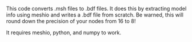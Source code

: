 This code converts .msh files to .bdf files. It does this by extracting model info using meshio and writes a .bdf file from scratch.
Be warned, this will round down the precision of your nodes from 16 to 8!

It requires meshio, python, and numpy to work.
